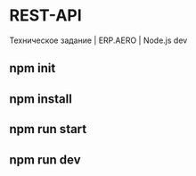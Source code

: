 # REST-API
Техническое задание | ERP.AERO | Node.js dev

## npm init
## npm install
## npm run start
## npm run dev
